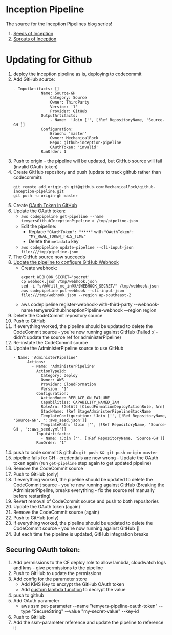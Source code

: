 # Inception Pipeline

The source for the Inception Pipelines blog series!

1. [Seeds of Inception](https://mechanicalrock.github.io//aws/continuous/deployment/2018/03/01/inception-pipelines-pt1)
1. [Sprouts of Inception](https://mechanicalrock.github.io//aws/continuous/deployment/2018/04/01/inception-pipelines-pt2)


# Updating for Github

1. deploy the inception pipeline as is, deploying to codecommit
1. Add GitHub source:
    ```
    - InputArtifacts: []
                Name: Source-GH
                    Category: Source
                    Owner: ThirdParty
                    Version: '1'
                    Provider: GitHub
                OutputArtifacts:
                    - Name:  !Join ['', [!Ref RepositoryName, 'Source-GH']]
                Configuration:
                    Branch: 'master'
                    Owner: MechanicalRock
                    Repo: github-inception-pipeline
                    OAuthToken: 'invalid'
                RunOrder: 1
    ```
1. Push to origin - the pipeline will be updated, but GitHub source will fail (invalid OAuth token) 
1. Create GitHub repository and push (update to track github rather than codecommit):
    ```
    git remote add origin-gh git@github.com:MechanicalRock/github-inception-pipeline.git
    git push -u origin-gh master
    ```
1. Create [OAuth Token in GitHub](https://help.github.com/articles/creating-a-personal-access-token-for-the-command-line/) 
1. Update the OAuth token:
    * `aws codepipeline get-pipeline --name temyersGithubInceptionPipeline > /tmp/pipeline.json`
    * Edit the pipeline:
        * Replace `"OAuthToken": "****"` with `"OAuthToken": "MY_REAL_TOKEN_THIS_TIME"`
        * Delete the `metadata` key
    * `aws codepipeline update-pipeline --cli-input-json file:///tmp/pipeline.json`
1. The GitHub source now succeeds
1. [Update the pipeline to configure GitHub Webhook](https://docs.aws.amazon.com/codepipeline/latest/userguide/pipelines-webhooks.html)
    * Create webhook:
        ```
        export WEBHOOK_SECRET='secret'
        cp webhook.json /tmp/webhook.json
        sed -i "s/@@fill_me_in@@/$WEBHOOK_SECRET/" /tmp/webhook.json
        aws codepipeline put-webhook --cli-input-json file:///tmp/webhook.json --region ap-southeast-2
    * aws codepipeline register-webhook-with-third-party --webhook-name temyersGithubInceptionPipeline-webhook
--region region
1. Delete the CodeCommit repository source
1. Push to GitHub
1. If everything worked, the pipeline should be updated to delete the CodeCommit source - you're now running against GitHub (Failed :( - didn't update the source ref for administerPipeline)
1. Re-instate the CodeCommit source
1. Update the AdministerPipeline source to use GitHub 
    ```
    - Name: 'AdministerPipeline'
          Actions:
            - Name: 'AdministerPipeline'
              ActionTypeId:
                Category: Deploy
                Owner: AWS
                Provider: CloudFormation
                Version: '1'
              Configuration:
                ActionMode: REPLACE_ON_FAILURE 
                Capabilities: CAPABILITY_NAMED_IAM
                RoleArn: !GetAtt [CloudFormationDeployActionRole, Arn]
                StackName: !Ref StageAdministerPipelineStackName
                TemplateConfiguration: !Join ['', [!Ref RepositoryName, 'Source-GH', '::aws_seed.json']]
                TemplatePath: !Join ['', [!Ref RepositoryName, 'Source-GH', '::aws_seed.yml']]
              InputArtifacts:
                - Name: !Join ['', [!Ref RepositoryName, 'Source-GH']]
              RunOrder: '1'
    ```
1. push to code commit & github: `git push && git push origin master`
1. pipeline fails for GH - credentials are now wrong - Update the OAuth token again (run `get-pipeline` step again to get updated pipeline)
1. Remove the CodeCommit source
1. Push to GitHub (only)
1. If everything worked, the pipeline should be updated to delete the CodeCommit source - you're now running against GitHub (Breaking the AdministerPipeline, breaks everything - fix the source ref manually before restarting)
1. Revert removal of CodeCommit source and push to both repositories
1. Update the OAuth token (again)
1. Remove the CodeCommit source (again)
1. Push to GitHub (only)
1. If everything worked, the pipeline should be updated to delete the CodeCommit source - you're now running against GitHub :metal:
1. But each time the pipeline is updated, GitHub integration breaks

## Securing OAuth token:
1. Add permissions to the CF deploy role to allow lambda, cloudwatch logs and kms - give permissions to the pipeline
1. Push to GitHub to update the permissions
1. Add config for the parameter store
    - Add KMS Key to encrypt the GitHub OAuth token
    - Add [custom lambda function](https://github.com/nordcloud/cfn-encrypt) to decrypt the value
1. push to github
1. Add OAuth parameter
    - aws ssm put-parameter --name "temyers-pipeline-oauth-token" --type "SecureString" --value "my-secret-value" --key-id
1. Push to GitHub
1. Add the ssm-parameter reference and update the pipeline to reference it
